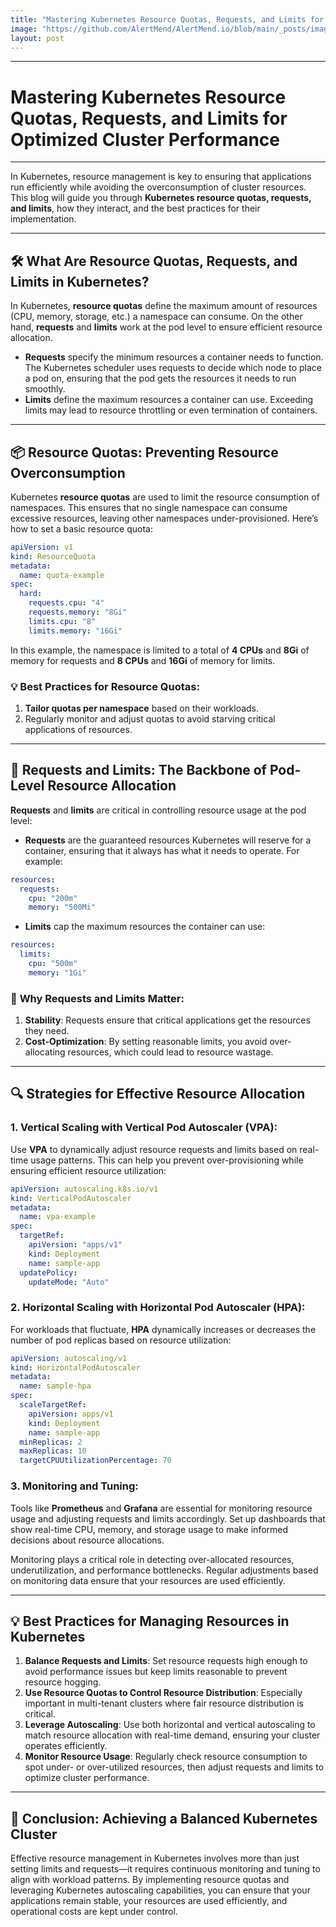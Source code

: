 ```yaml
---
title: "Mastering Kubernetes Resource Quotas, Requests, and Limits for Optimized Cluster Performance"
image: "https://github.com/AlertMend/AlertMend.io/blob/main/_posts/images/Resource_Quotas.png?raw=true"
layout: post
---
```


---
# **Mastering Kubernetes Resource Quotas, Requests, and Limits for Optimized Cluster Performance**
---

In Kubernetes, resource management is key to ensuring that applications run efficiently while avoiding the overconsumption of cluster resources. This blog will guide you through **Kubernetes resource quotas, requests, and limits**, how they interact, and the best practices for their implementation.

---

## 🛠️ **What Are Resource Quotas, Requests, and Limits in Kubernetes?**

In Kubernetes, **resource quotas** define the maximum amount of resources (CPU, memory, storage, etc.) a namespace can consume. On the other hand, **requests** and **limits** work at the pod level to ensure efficient resource allocation.

- **Requests** specify the minimum resources a container needs to function. The Kubernetes scheduler uses requests to decide which node to place a pod on, ensuring that the pod gets the resources it needs to run smoothly.
- **Limits** define the maximum resources a container can use. Exceeding limits may lead to resource throttling or even termination of containers.

---

## 📦 **Resource Quotas: Preventing Resource Overconsumption**

Kubernetes **resource quotas** are used to limit the resource consumption of namespaces. This ensures that no single namespace can consume excessive resources, leaving other namespaces under-provisioned. Here’s how to set a basic resource quota:

```yaml
apiVersion: v1
kind: ResourceQuota
metadata:
  name: quota-example
spec:
  hard:
    requests.cpu: "4"
    requests.memory: "8Gi"
    limits.cpu: "8"
    limits.memory: "16Gi"
```

In this example, the namespace is limited to a total of **4 CPUs** and **8Gi** of memory for requests and **8 CPUs** and **16Gi** of memory for limits.

### 💡 **Best Practices for Resource Quotas**:
1. **Tailor quotas per namespace** based on their workloads.
2. Regularly monitor and adjust quotas to avoid starving critical applications of resources.

---

## 🚀 **Requests and Limits: The Backbone of Pod-Level Resource Allocation**

**Requests** and **limits** are critical in controlling resource usage at the pod level:

- **Requests** are the guaranteed resources Kubernetes will reserve for a container, ensuring that it always has what it needs to operate. For example:

```yaml
resources:
  requests:
    cpu: "200m"
    memory: "500Mi"
```

- **Limits** cap the maximum resources the container can use:

```yaml
resources:
  limits:
    cpu: "500m"
    memory: "1Gi"
```

### 🌟 **Why Requests and Limits Matter**:
1. **Stability**: Requests ensure that critical applications get the resources they need.
2. **Cost-Optimization**: By setting reasonable limits, you avoid over-allocating resources, which could lead to resource wastage.

---

## 🔍 **Strategies for Effective Resource Allocation**

### 1. **Vertical Scaling with Vertical Pod Autoscaler (VPA)**:
Use **VPA** to dynamically adjust resource requests and limits based on real-time usage patterns. This can help you prevent over-provisioning while ensuring efficient resource utilization:

```yaml
apiVersion: autoscaling.k8s.io/v1
kind: VerticalPodAutoscaler
metadata:
  name: vpa-example
spec:
  targetRef:
    apiVersion: "apps/v1"
    kind: Deployment
    name: sample-app
  updatePolicy:
    updateMode: "Auto"
```

### 2. **Horizontal Scaling with Horizontal Pod Autoscaler (HPA)**:
For workloads that fluctuate, **HPA** dynamically increases or decreases the number of pod replicas based on resource utilization:

```yaml
apiVersion: autoscaling/v1
kind: HorizontalPodAutoscaler
metadata:
  name: sample-hpa
spec:
  scaleTargetRef:
    apiVersion: apps/v1
    kind: Deployment
    name: sample-app
  minReplicas: 2
  maxReplicas: 10
  targetCPUUtilizationPercentage: 70
```

### 3. **Monitoring and Tuning**:
Tools like **Prometheus** and **Grafana** are essential for monitoring resource usage and adjusting requests and limits accordingly. Set up dashboards that show real-time CPU, memory, and storage usage to make informed decisions about resource allocations.

Monitoring plays a critical role in detecting over-allocated resources, underutilization, and performance bottlenecks. Regular adjustments based on monitoring data ensure that your resources are used efficiently.

---

## 💡 **Best Practices for Managing Resources in Kubernetes**

1. **Balance Requests and Limits**: Set resource requests high enough to avoid performance issues but keep limits reasonable to prevent resource hogging.
2. **Use Resource Quotas to Control Resource Distribution**: Especially important in multi-tenant clusters where fair resource distribution is critical.
3. **Leverage Autoscaling**: Use both horizontal and vertical autoscaling to match resource allocation with real-time demand, ensuring your cluster operates efficiently.
4. **Monitor Resource Usage**: Regularly check resource consumption to spot under- or over-utilized resources, then adjust requests and limits to optimize cluster performance.

---

## 🎯 **Conclusion: Achieving a Balanced Kubernetes Cluster**

Effective resource management in Kubernetes involves more than just setting limits and requests—it requires continuous monitoring and tuning to align with workload patterns. By implementing resource quotas and leveraging Kubernetes autoscaling capabilities, you can ensure that your applications remain stable, your resources are used efficiently, and operational costs are kept under control.



